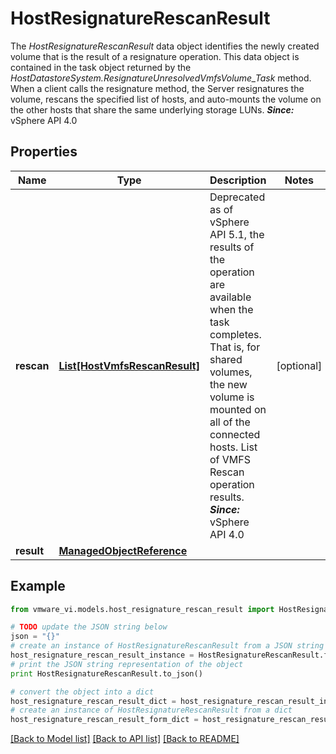 # HostResignatureRescanResult

The *HostResignatureRescanResult* data object identifies the newly created volume that is the result of a resignature operation.  This data object is contained in the task object returned by the *HostDatastoreSystem.ResignatureUnresolvedVmfsVolume_Task* method.  When a client calls the resignature method, the Server resignatures the volume, rescans the specified list of hosts, and auto-mounts the volume on the other hosts that share the same underlying storage LUNs.  ***Since:*** vSphere API 4.0 

## Properties
Name | Type | Description | Notes
------------ | ------------- | ------------- | -------------
**rescan** | [**List[HostVmfsRescanResult]**](HostVmfsRescanResult.md) | Deprecated as of vSphere API 5.1, the results of the operation are available when the task completes. That is, for shared volumes, the new volume is mounted on all of the connected hosts.  List of VMFS Rescan operation results.  ***Since:*** vSphere API 4.0  | [optional] 
**result** | [**ManagedObjectReference**](ManagedObjectReference.md) |  | 

## Example

```python
from vmware_vi.models.host_resignature_rescan_result import HostResignatureRescanResult

# TODO update the JSON string below
json = "{}"
# create an instance of HostResignatureRescanResult from a JSON string
host_resignature_rescan_result_instance = HostResignatureRescanResult.from_json(json)
# print the JSON string representation of the object
print HostResignatureRescanResult.to_json()

# convert the object into a dict
host_resignature_rescan_result_dict = host_resignature_rescan_result_instance.to_dict()
# create an instance of HostResignatureRescanResult from a dict
host_resignature_rescan_result_form_dict = host_resignature_rescan_result.from_dict(host_resignature_rescan_result_dict)
```
[[Back to Model list]](../README.md#documentation-for-models) [[Back to API list]](../README.md#documentation-for-api-endpoints) [[Back to README]](../README.md)


